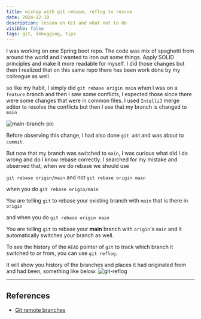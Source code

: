 ```yaml
---
title: mishap with git rebase, reflog to rescue
date: 2024-12-10
description: lesson on Git and what not to do 
visible: false
tags: git, debugging, tips
---
```


I was working on one Spring boot repo. The code was mix of spaghetti from around the world and I wanted to iron out some things.
Apply SOLID principles and make it more readable for myself. I did those changes but then I realized that on this same repo there has 
been work done by my colleague as well.

so like my habit, I simply did
`git rebase origin main` when I was on a `feature` branch and then I saw some conflicts, I expected those since there were some changes that were in common files. I used `IntelliJ` merge editor to resolve the conflicts but then I see that my branch is changed to `main`

![main-branch-pic](/blog-pic/main-branch.png)

Before observing this change, I had also done `git add` and was about to `commit`.

But now that my branch was switched to `main`, I was curious what did I do wrong and do I know rebase correctly. I searched for my mistake and observed that, when we do rebase
we should use

`git rebase origin/main` and not `git rebase origin main`

when you do `git rebase origin/main`

You are telling `git` to rebase your existing branch with `main` that is there in `origin`

and when you do `git rebase origin main` 

You are telling `git` to rebase your __main__ branch with `origin`'s `main` and it automatically switches your branch as well.

To see the history of the `HEAD` pointer of `git` to track which branch it switched to or from, you can use `git reflog`.

It will show you history of the branches and places it had originated from and had been, something like below:
![git-reflog](/blog-pic/git-reflog.png)






---- 

## References

- [Git remote branches](https://git-scm.com/book/en/v2/Git-Branching-Remote-Branches)

